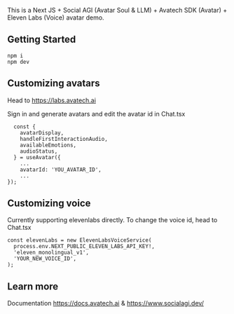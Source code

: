 This is a Next JS + Social AGI (Avatar Soul & LLM) + Avatech SDK (Avatar) + Eleven Labs (Voice) avatar demo.

## Getting Started

```
npm i
npm dev
```

## Customizing avatars

Head to https://labs.avatech.ai

Sign in and generate avatars and edit the avatar id in Chat.tsx

```tsx
  const {
    avatarDisplay,
    handleFirstInteractionAudio,
    availableEmotions,
    audioStatus,
  } = useAvatar({
    ...
    avatarId: 'YOU_AVATAR_ID',
    ...
});
```

## Customizing voice

Currently supporting elevenlabs directly. To change the voice id, head to Chat.tsx

```tsx #2
const elevenLabs = new ElevenLabsVoiceService(
  process.env.NEXT_PUBLIC_ELEVEN_LABS_API_KEY!,
  'eleven_monolingual_v1',
  'YOUR_NEW_VOICE_ID',
);
```

## Learn more

Documentation https://docs.avatech.ai & https://www.socialagi.dev/
